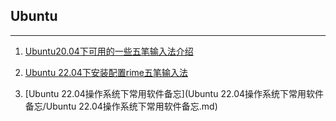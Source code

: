 ## Ubuntu

---

1. [Ubuntu20.04下可用的一些五笔输入法介绍](Ubuntu20.04%E4%B8%8B%E5%8F%AF%E7%94%A8%E7%9A%84%E4%B8%80%E4%BA%9B%E4%BA%94%E7%AC%94%E8%BE%93%E5%85%A5%E6%B3%95%E4%BB%8B%E7%BB%8D/Ubuntu20.04%E4%B8%8B%E5%8F%AF%E7%94%A8%E7%9A%84%E4%B8%80%E4%BA%9B%E4%BA%94%E7%AC%94%E8%BE%93%E5%85%A5%E6%B3%95%E4%BB%8B%E7%BB%8D.md)

2. [Ubuntu 22.04下安装配置rime五笔输入法](Ubuntu22.04%E4%B8%8B%E5%AE%89%E8%A3%85%E9%85%8D%E7%BD%AErime%E4%BA%94%E7%AC%94%E8%BE%93%E5%85%A5%E6%B3%95/Ubuntu22.04%E4%B8%8B%E5%AE%89%E8%A3%85%E9%85%8D%E7%BD%AErime%E4%BA%94%E7%AC%94%E8%BE%93%E5%85%A5%E6%B3%95.md)

3. [Ubuntu 22.04操作系统下常用软件备忘](Ubuntu 22.04操作系统下常用软件备忘/Ubuntu 22.04操作系统下常用软件备忘.md)
